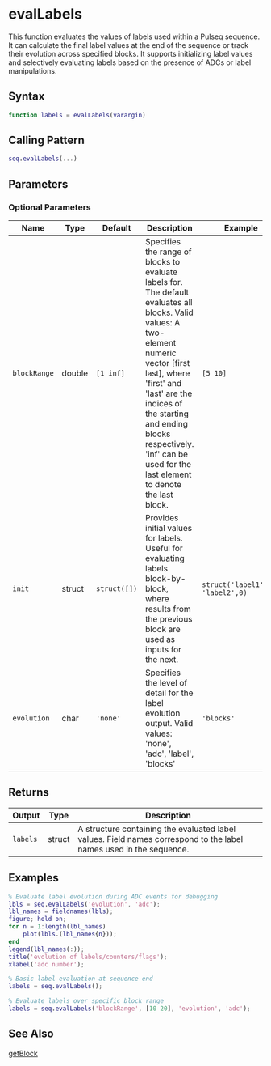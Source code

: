 # evalLabels

This function evaluates the values of labels used within a Pulseq sequence. It can calculate the final label values at the end of the sequence or track their evolution across specified blocks.  It supports initializing label values and selectively evaluating labels based on the presence of ADCs or label manipulations.

## Syntax

```matlab
function labels = evalLabels(varargin)
```

## Calling Pattern

```matlab
seq.evalLabels(...)
```

## Parameters


### Optional Parameters

| Name | Type | Default | Description | Example |
|------|------|---------|-------------|---------|
| `blockRange` | double | `[1 inf]` | Specifies the range of blocks to evaluate labels for.  The default evaluates all blocks. Valid values: A two-element numeric vector [first last], where 'first' and 'last' are the indices of the starting and ending blocks respectively. 'inf' can be used for the last element to denote the last block. | `[5 10]` |
| `init` | struct | `struct([]) ` | Provides initial values for labels. Useful for evaluating labels block-by-block, where results from the previous block are used as inputs for the next. | `struct('label1',10, 'label2',0)` |
| `evolution` | char | `'none'` | Specifies the level of detail for the label evolution output. Valid values: 'none', 'adc', 'label', 'blocks' | `'blocks'` |

## Returns

| Output | Type | Description |
|--------|------|-------------|
| `labels` | struct | A structure containing the evaluated label values. Field names correspond to the label names used in the sequence. |

## Examples

```matlab
% Evaluate label evolution during ADC events for debugging
lbls = seq.evalLabels('evolution', 'adc');
lbl_names = fieldnames(lbls);
figure; hold on;
for n = 1:length(lbl_names)
    plot(lbls.(lbl_names{n}));
end
legend(lbl_names(:));
title('evolution of labels/counters/flags');
xlabel('adc number');

% Basic label evaluation at sequence end
labels = seq.evalLabels();

% Evaluate labels over specific block range
labels = seq.evalLabels('blockRange', [10 20], 'evolution', 'adc');
```

## See Also

[getBlock](getBlock.md)
